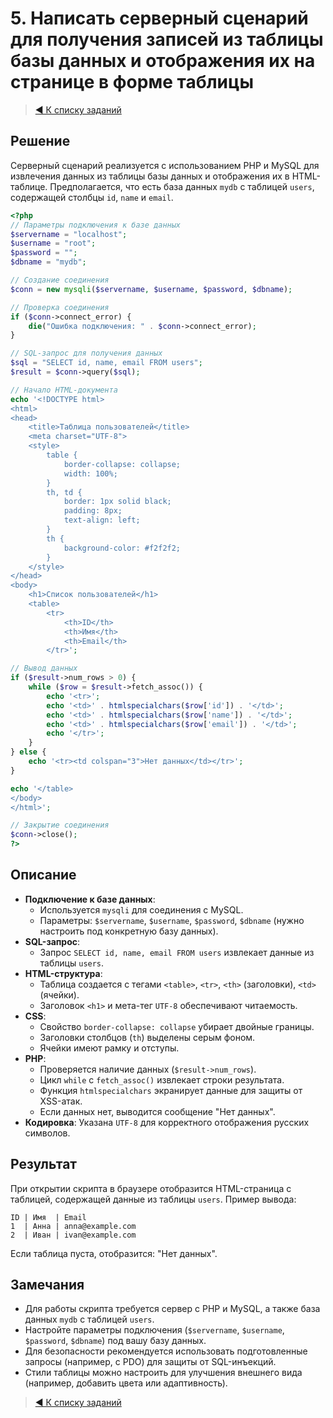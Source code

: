 # 5. Написать серверный сценарий для получения записей из таблицы базы данных и отображения их на странице в форме таблицы

> [◀️ К списку заданий](../README.md#практические-задания)

## Решение

Серверный сценарий реализуется с использованием PHP и MySQL для извлечения данных из таблицы базы данных и отображения их в HTML-таблице. Предполагается, что есть база данных `mydb` с таблицей `users`, содержащей столбцы `id`, `name` и `email`.

```php
<?php
// Параметры подключения к базе данных
$servername = "localhost";
$username = "root";
$password = "";
$dbname = "mydb";

// Создание соединения
$conn = new mysqli($servername, $username, $password, $dbname);

// Проверка соединения
if ($conn->connect_error) {
    die("Ошибка подключения: " . $conn->connect_error);
}

// SQL-запрос для получения данных
$sql = "SELECT id, name, email FROM users";
$result = $conn->query($sql);

// Начало HTML-документа
echo '<!DOCTYPE html>
<html>
<head>
    <title>Таблица пользователей</title>
    <meta charset="UTF-8">
    <style>
        table {
            border-collapse: collapse;
            width: 100%;
        }
        th, td {
            border: 1px solid black;
            padding: 8px;
            text-align: left;
        }
        th {
            background-color: #f2f2f2;
        }
    </style>
</head>
<body>
    <h1>Список пользователей</h1>
    <table>
        <tr>
            <th>ID</th>
            <th>Имя</th>
            <th>Email</th>
        </tr>';

// Вывод данных
if ($result->num_rows > 0) {
    while ($row = $result->fetch_assoc()) {
        echo '<tr>';
        echo '<td>' . htmlspecialchars($row['id']) . '</td>';
        echo '<td>' . htmlspecialchars($row['name']) . '</td>';
        echo '<td>' . htmlspecialchars($row['email']) . '</td>';
        echo '</tr>';
    }
} else {
    echo '<tr><td colspan="3">Нет данных</td></tr>';
}

echo '</table>
</body>
</html>';

// Закрытие соединения
$conn->close();
?>
```

## Описание

- **Подключение к базе данных**:
  - Используется `mysqli` для соединения с MySQL.
  - Параметры: `$servername`, `$username`, `$password`, `$dbname` (нужно настроить под конкретную базу данных).
- **SQL-запрос**:
  - Запрос `SELECT id, name, email FROM users` извлекает данные из таблицы `users`.
- **HTML-структура**:
  - Таблица создается с тегами `<table>`, `<tr>`, `<th>` (заголовки), `<td>` (ячейки).
  - Заголовок `<h1>` и мета-тег `UTF-8` обеспечивают читаемость.
- **CSS**:
  - Свойство `border-collapse: collapse` убирает двойные границы.
  - Заголовки столбцов (`th`) выделены серым фоном.
  - Ячейки имеют рамку и отступы.
- **PHP**:
  - Проверяется наличие данных (`$result->num_rows`).
  - Цикл `while` с `fetch_assoc()` извлекает строки результата.
  - Функция `htmlspecialchars` экранирует данные для защиты от XSS-атак.
  - Если данных нет, выводится сообщение "Нет данных".
- **Кодировка**: Указана `UTF-8` для корректного отображения русских символов.

## Результат

При открытии скрипта в браузере отобразится HTML-страница с таблицей, содержащей данные из таблицы `users`. Пример вывода:

```text
ID | Имя  | Email
1  | Анна | anna@example.com
2  | Иван | ivan@example.com
```

Если таблица пуста, отобразится: "Нет данных".

## Замечания

- Для работы скрипта требуется сервер с PHP и MySQL, а также база данных `mydb` с таблицей `users`.
- Настройте параметры подключения (`$servername`, `$username`, `$password`, `$dbname`) под вашу базу данных.
- Для безопасности рекомендуется использовать подготовленные запросы (например, с PDO) для защиты от SQL-инъекций.
- Стили таблицы можно настроить для улучшения внешнего вида (например, добавить цвета или адаптивность).

> [◀️ К списку заданий](../README.md#практические-задания)
